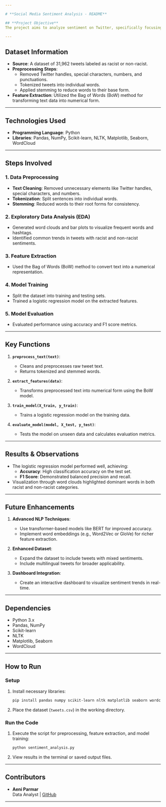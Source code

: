 ```yaml
---

# **Social Media Sentiment Analysis - README**

## **Project Objective**  
The project aims to analyze sentiment on Twitter, specifically focusing on detecting hate speech in tweets. Using natural language processing (NLP) techniques, the tweets are classified as either **racist** or **non-racist**, leveraging machine learning models trained on a labeled dataset.

---
```


## **Dataset Information**  
- **Source**: A dataset of 31,962 tweets labeled as racist or non-racist.  
- **Preprocessing Steps**:  
  - Removed Twitter handles, special characters, numbers, and punctuations.  
  - Tokenized tweets into individual words.  
  - Applied stemming to reduce words to their base form.  
- **Feature Extraction**: Utilized the Bag of Words (BoW) method for transforming text data into numerical form.  

---

## **Technologies Used**  
- **Programming Language**: Python  
- **Libraries**: Pandas, NumPy, Scikit-learn, NLTK, Matplotlib, Seaborn, WordCloud  

---

## **Steps Involved**  

### **1. Data Preprocessing**  
- **Text Cleaning**: Removed unnecessary elements like Twitter handles, special characters, and numbers.  
- **Tokenization**: Split sentences into individual words.  
- **Stemming**: Reduced words to their root forms for consistency.  

### **2. Exploratory Data Analysis (EDA)**  
- Generated word clouds and bar plots to visualize frequent words and hashtags.  
- Identified common trends in tweets with racist and non-racist sentiments.  

### **3. Feature Extraction**  
- Used the Bag of Words (BoW) method to convert text into a numerical representation.  

### **4. Model Training**  
- Split the dataset into training and testing sets.  
- Trained a logistic regression model on the extracted features.  

### **5. Model Evaluation**  
- Evaluated performance using accuracy and F1 score metrics.  

---

## **Key Functions**  

1. **`preprocess_text(text)`**:  
   - Cleans and preprocesses raw tweet text.  
   - Returns tokenized and stemmed words.  

2. **`extract_features(data)`**:  
   - Transforms preprocessed text into numerical form using the BoW model.  

3. **`train_model(X_train, y_train)`**:  
   - Trains a logistic regression model on the training data.  

4. **`evaluate_model(model, X_test, y_test)`**:  
   - Tests the model on unseen data and calculates evaluation metrics.  

---

## **Results & Observations**  
- The logistic regression model performed well, achieving:  
  - **Accuracy**: High classification accuracy on the test set.  
  - **F1 Score**: Demonstrated balanced precision and recall.  
- Visualization through word clouds highlighted dominant words in both racist and non-racist categories.  

---

## **Future Enhancements**  
1. **Advanced NLP Techniques**:  
   - Use transformer-based models like BERT for improved accuracy.  
   - Implement word embeddings (e.g., Word2Vec or GloVe) for richer feature extraction.  

2. **Enhanced Dataset**:  
   - Expand the dataset to include tweets with mixed sentiments.  
   - Include multilingual tweets for broader applicability.  

3. **Dashboard Integration**:  
   - Create an interactive dashboard to visualize sentiment trends in real-time.  

---

## **Dependencies**  
- Python 3.x  
- Pandas, NumPy  
- Scikit-learn  
- NLTK  
- Matplotlib, Seaborn  
- WordCloud  

---

## **How to Run**  

### **Setup**  
1. Install necessary libraries:  
   ```bash  
   pip install pandas numpy scikit-learn nltk matplotlib seaborn wordcloud  
   ```  
2. Place the dataset (`tweets.csv`) in the working directory.  

### **Run the Code**  
1. Execute the script for preprocessing, feature extraction, and model training:  
   ```bash  
   python sentiment_analysis.py  
   ```  
2. View results in the terminal or saved output files.  

---

## **Contributors**  
- **Aeni Parmar**  
  Data Analyst | [GitHub](https://github.com/AeniParmar)  

---
